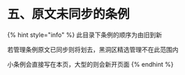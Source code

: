 # 五、原文未同步的条例

{% hint style="info" %}
此目录下条例的顺序为由旧到新

若管理条例原文已同步则将划去，黑洞区精选管理不在此范围内

小条例会直接写在本页，大型的则会新开页面
{% endhint %}
